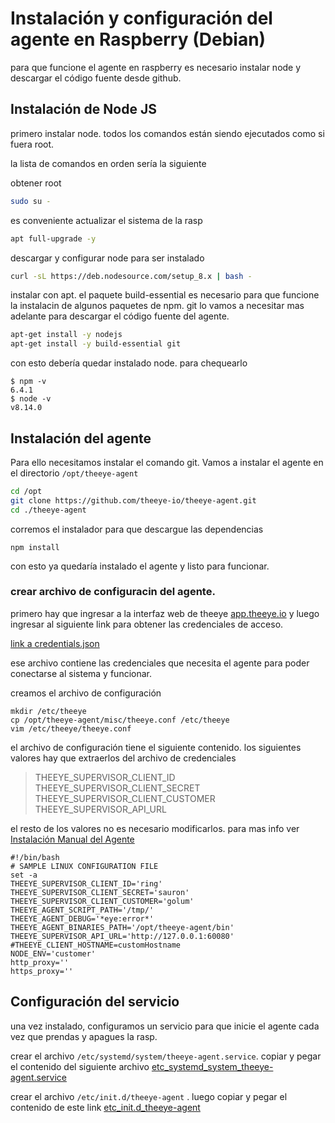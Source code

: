 # Instalación y configuración del agente en Raspberry (Debian)

para que funcione el agente en raspberry es necesario instalar node y descargar el código fuente desde github.

## Instalación de Node JS

primero instalar node. todos los comandos están siendo ejecutados como si fuera root.

la lista de comandos en orden sería la siguiente

obtener root

```bash
sudo su -
```

es conveniente actualizar el sistema de la rasp

```bash
apt full-upgrade -y
```

descargar y configurar node para ser instalado
```bash
curl -sL https://deb.nodesource.com/setup_8.x | bash -
```

instalar con apt.
el paquete build-essential es necesario para que funcione la instalacin de algunos paquetes de npm.
git lo vamos a necesitar mas adelante para descargar el código fuente del agente.

```bash
apt-get install -y nodejs
apt-get install -y build-essential git
```

con esto debería quedar instalado node. para chequearlo

```
$ npm -v
6.4.1
$ node -v
v8.14.0
```

## Instalación del agente

Para ello necesitamos instalar el comando git.
Vamos a instalar el agente en el directorio `/opt/theeye-agent`


```bash
cd /opt
git clone https://github.com/theeye-io/theeye-agent.git
cd ./theeye-agent
```

corremos el instalador para que descargue las dependencias

```
npm install
```

con esto ya quedaría instalado el agente y listo para funcionar.

### crear archivo de configuracin del agente.

primero hay que ingresar a la interfaz web de theeye [app.theeye.io](app.theeye.io) y luego ingresar al siguiente link para obtener las credenciales de acceso.

[link a credentials.json](https://app.theeye.io/api/agent/credentials)

ese archivo contiene las credenciales que necesita el agente para poder conectarse al sistema y funcionar.

creamos el archivo de configuración

```
mkdir /etc/theeye
cp /opt/theeye-agent/misc/theeye.conf /etc/theeye
vim /etc/theeye/theeye.conf
```

el archivo de configuración tiene el siguiente contenido.
los siguientes valores hay que extraerlos del archivo de credenciales

> THEEYE_SUPERVISOR_CLIENT_ID    
> THEEYE_SUPERVISOR_CLIENT_SECRET     
> THEEYE_SUPERVISOR_CLIENT_CUSTOMER       
> THEEYE_SUPERVISOR_API_URL      

el resto de los valores no es necesario modificarlos. para mas info ver [Instalación Manual del Agente](https://github.com/theeye-io/theeye-docs/blob/master/the-eye-agent/installation.md#step-3)

```
#!/bin/bash
# SAMPLE LINUX CONFIGURATION FILE
set -a
THEEYE_SUPERVISOR_CLIENT_ID='ring'
THEEYE_SUPERVISOR_CLIENT_SECRET='sauron'
THEEYE_SUPERVISOR_CLIENT_CUSTOMER='golum'
THEEYE_AGENT_SCRIPT_PATH='/tmp/'
THEEYE_AGENT_DEBUG='*eye:error*'
THEEYE_AGENT_BINARIES_PATH='/opt/theeye-agent/bin'
THEEYE_SUPERVISOR_API_URL='http://127.0.0.1:60080'
#THEEYE_CLIENT_HOSTNAME=customHostname
NODE_ENV='customer'
http_proxy=''
https_proxy=''

```


## Configuración del servicio

una vez instalado, configuramos un servicio para que inicie el agente cada vez que prendas y apagues la rasp.

crear el archivo `/etc/systemd/system/theeye-agent.service`.
copiar y pegar el contenido del siguiente archivo [etc_systemd_system_theeye-agent.service](etc_systemd_system_theeye-agent.service)

crear el archivo `/etc/init.d/theeye-agent` .
luego copiar y pegar el contenido de este link [etc_init.d_theeye-agent](etc_init.d_theeye-agent)


